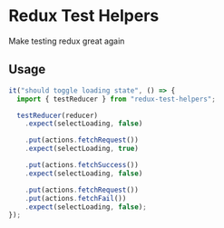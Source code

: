 # Redux Test Helpers

Make testing redux great again

## Usage

```js
it("should toggle loading state", () => {
  import { testReducer } from "redux-test-helpers";

  testReducer(reducer)
    .expect(selectLoading, false)

    .put(actions.fetchRequest())
    .expect(selectLoading, true)

    .put(actions.fetchSuccess())
    .expect(selectLoading, false)

    .put(actions.fetchRequest())
    .put(actions.fetchFail())
    .expect(selectLoading, false);
});
```
